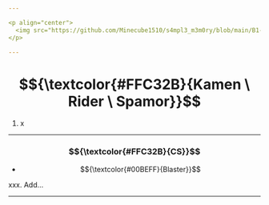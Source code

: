 ```yaml
---

<p align="center">
  <img src="https://github.com/Minecube1510/s4mpl3_m3m0ry/blob/main/B1-Main_Images_Storage/B1.001-BTC_Symbols/b02_SJL.png", width="100">
</p>

---
```


# $${\textcolor{#FFC32B}{Kamen \ Rider \ Spamor}}$$

1. x

---

### $${\textcolor{#FFC32B}{CS}}$$

- $${\textcolor{#00BEFF}{Blaster}}$$

xxx. Add...

---
